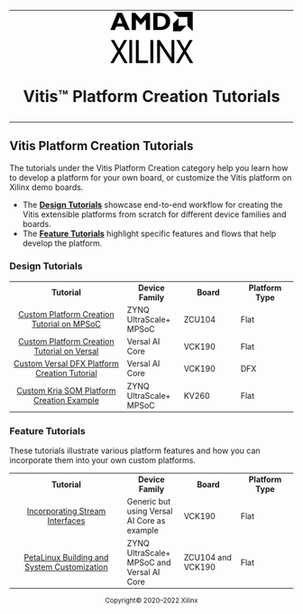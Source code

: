 <table class="sphinxhide" width="100%">
 <tr>
   <td align="center"><img src="https://raw.githubusercontent.com/Xilinx/Image-Collateral/main/xilinx-logo.png" width="30%"/><h1>Vitis™ Platform Creation Tutorials</h1>
   </td>
 </tr>
 <tr>
 <td>
 </td>
 </tr>
</table>

## Vitis Platform Creation Tutorials

The tutorials under the Vitis Platform Creation category help you learn how to develop a platform for your own board, or customize the Vitis platform on Xilinx demo boards.

- The **[Design Tutorials](./Design_Tutorials/)** showcase end-to-end workflow for creating the Vitis extensible platforms from scratch for different device families and boards.
- The **[Feature Tutorials](./Feature_Tutorials/)** highlight specific features and flows that help develop the platform.


### Design Tutorials

<table style="width:100%">
 <tr>
  <td width="40%" align="center"><b>Tutorial</b>
  <td width="20%" align="center"><b>Device Family</b>
  <td width="20%" align="center"><b>Board</b>
  <td width="20%" align="center"><b>Platform Type</b>
 </tr>
 <tr>
  <td align="center"><a href="./Design_Tutorials/02-Edge-AI-ZCU104/README.md">Custom Platform Creation Tutorial on MPSoC</a></td>
  <td>ZYNQ UltraScale+ MPSoC</td>
  <td>ZCU104</td>
  <td>Flat</td>
 </tr>

 <tr>
  <td align="center"><a href="./Design_Tutorials/03_Edge_VCK190/README.md">Custom Platform Creation Tutorial on Versal</a></td>
  <td>Versal AI Core</td>
  <td>VCK190</td>
  <td>Flat</td>
 </tr>

 <tr>
  <td align="center"><a href="./Design_Tutorials/04_Edge_VCK190_DFX/README.md">Custom Versal DFX Platform Creation Tutorial</a></td>
  <td>Versal AI Core</td>
  <td>VCK190</td>
  <td>DFX</td>
 </tr>

  <tr>
  <td align="center"><a href="./Design_Tutorials/01-Edge-KV260/README.md">Custom Kria SOM Platform Creation Example</a></td>
  <td>ZYNQ UltraScale+ MPSoC</td>
  <td>KV260</td>
  <td>Flat</td>
 </tr>
</table>

### Feature Tutorials

These tutorials illustrate various platform features and how you can incorporate them into your own custom platforms.

<table style="width:100%">
 <tr>
 <td width="40%" align="center"><b>Tutorial</b>
  <td width="20%" align="center"><b>Device Family</b>
  <td width="20%" align="center"><b>Board</b>
  <td width="20%" align="center"><b>Platform Type</b>
 </tr>
 <tr>
 <td align="center"><a href="./Feature_Tutorials/01_platform_creation_streaming_ip/">Incorporating Stream Interfaces</a></td>
  <td>Generic but using Versal AI Core as example</td>
  <td>VCK190</td>
  <td>Flat</td>
 </tr>
  <tr>
 <td align="center"><a href="./Feature_Tutorials/02_petalinux_customization/">PetaLinux Building and System Customization</a></td>
 <td>ZYNQ UltraScale+ MPSoC and Versal AI Core</td>
 <td>ZCU104 and VCK190</td>
 <td>Flat</td>
 </tr>
 </table>

<p align="center"><sup>Copyright&copy; 2020–2022 Xilinx</sup></p>
